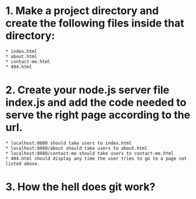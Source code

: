 # 1. Make a project directory and create the following files inside that directory:
    * index.html
    * about.html
    * contact-me.html
    * 404.html
# 2. Create your node.js server file index.js and add the code needed to serve the right page according to the url.
    * localhost:8080 should take users to index.html
    * localhost:8080/about should take users to about.html
    * localhost:8080/contact-me should take users to contact-me.html
    * 404.html should display any time the user tries to go to a page not listed above.
# 3. How the hell does git work?